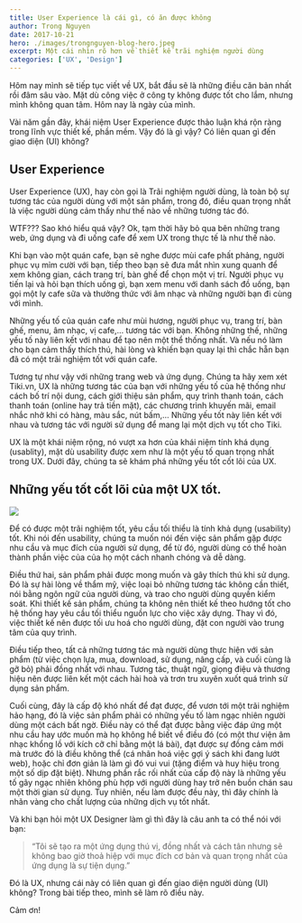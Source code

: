 ```yaml
---
title: User Experience là cái gì, có ăn được không
author: Trong Nguyen
date: 2017-10-21
hero: ./images/trongnguyen-blog-hero.jpeg
excerpt: Một cái nhìn rõ hơn về thiết kế trãi nghiệm người dùng
categories: ['UX', 'Design']
---
```


Hôm nay mình sẽ tiếp tục viết về UX, bắt đầu sẽ là những điều căn bản nhất rồi đâm sâu vào. Mặt dù công việc ở công ty không được tốt cho lắm, nhưng mình không quan tâm. Hôm nay là ngày của mình.

Vài năm gần đây, khái niệm User Experience được thảo luận khá rộn ràng trong lĩnh vực thiết kế, phần mềm. Vậy đó là gì vậy? Có liên quan gì đến giao diện (UI) không?

## User Experience

User Experience (UX), hay còn gọi là Trãi nghiệm người dùng, là toàn bộ sự tương tác của người dùng với một sản phẩm, trong đó, điều quan trọng nhất là việc người dùng cảm thấy như thế nào về những tương tác đó.

WTF??? Sao khó hiểu quá vậy? Ok, tạm thời hãy bỏ qua bên những trang web, ứng dụng và đi uống cafe để xem UX trong thực tế là như thế nào.

Khi bạn vào một quán cafe, bạn sẽ nghe được mùi cafe phất phảng, người phục vụ mỉm cười với bạn, tiếp theo bạn sẽ đưa mắt nhìn xung quanh để xem không gian, cách trang trí, bàn ghế để chọn một vị trí. Người phục vụ tiến lại và hỏi bạn thích uống gì, bạn xem menu với danh sách đồ uống, bạn gọi một ly cafe sữa và thưởng thức với âm nhạc và những người bạn đi cùng với mình.

Những yếu tố của quán cafe như mùi hương, người phục vụ, trang trí, bàn ghế, menu, âm nhạc, vị cafe,… tương tác với bạn. Không những thế, những yếu tố này liên kết với nhau để tạo nên một thể thống nhất. Và nếu nó làm cho bạn cảm thấy thích thú, hài lòng và khiến bạn quay lại thì chắc hẵn bạn đã có một trãi nghiệm tốt với quán cafe.

Tương tự như vậy với những trang web và ứng dụng. Chúng ta hãy xem xét Tiki.vn, UX là những tương tác của bạn với những yếu tố của hệ thống như cách bố trí nội dung, cách giới thiệu sản phẩm, quy trình thanh toán, cách thanh toán (online hay trả tiền mặt), các chương trình khuyến mãi, email nhắc nhở khi có hàng, màu sắc, nút bấm,… Những yếu tốt này liên kết với nhau và tương tác với người sử dụng để mang lại một dịch vụ tốt cho Tiki.

UX là một khái niệm rộng, nó vượt xa hơn của khái niệm tính khá dụng (usablity), mặt dù usability được xem như là một yếu tố quan trọng nhất trong UX. Dưới đây, chúng ta sẽ khám phá những yếu tốt cốt lõi của UX.

## Những yếu tốt cốt lõi của một UX tốt.

<div class="Image__Small">
  <img src="https://66.media.tumblr.com/44038dadc24dd4138792dfd098f63e12/tumblr_inline_oy5kmmPaK31r2iqwn_540.png" />
</div>

Để có được một trãi nghiệm tốt, yêu cầu tối thiểu là tính khả dụng (usability) tốt. Khi nói đến usability, chúng ta muốn nói đến việc sản phẩm gặp được nhu cầu và mục đích của người sử dụng, để từ đó, người dùng có thể hoàn thành phần việc của của họ một cách nhanh chóng và dễ dàng.

Điều thứ hai, sản phẩm phải được mong muốn và gây thích thú khi sử dụng. Đó là sự hài lòng về thẩm mỹ, việc loại bỏ những tương tác không cần thiết, nói bằng ngôn ngữ của người dùng, và trao cho người dùng quyền kiểm soát. Khi thiết kế sản phẩm, chúng ta không nên thiết kế theo hướng tốt cho hệ thống hay yêu cầu tối thiểu nguồn lực cho việc xây dựng. Thay vì đó, việc thiết kế nên được tối ưu hoá cho người dùng, đặt con người vào trung tâm của quy trình.

Điều tiếp theo, tất cả những tương tác mà người dùng thực hiện với sản phẩm (từ việc chọn lựa, mua, download, sử dụng, nâng cấp, và cuối cùng là gỡ bỏ) phải đồng nhất với nhau. Tương tác, thuật ngữ, giọng điệu và thương hiệu nên được liên kết một cách hài hoà và trơn tru xuyên xuốt quá trình sử dụng sản phẩm.

Cuối cùng, đây là cấp độ khó nhất để đạt được, để vươn tới một trãi nghiệm hảo hạng, đó là việc sản phẩm phải có những yếu tố làm ngạc nhiên người dùng một cách bất ngờ. Điều này có thể đạt được bằng việc đáp ứng một nhu cầu hay ước muốn mà họ không hề biết về điều đó (có một thư viện âm nhạc khổng lồ với kích cỡ chỉ bằng một lá bài), đạt được sự đồng cảm mới mà trước đó là điều không thể (cá nhân hoá việc gợi ý sách khi đang lướt web), hoặc chỉ đơn giản là làm gì đó vui vui (tặng điểm và huy hiệu trong một số dịp đặt biệt). Nhưng phần rắc rối nhất của cấp độ này là những yếu tố gây ngạc nhiên không phù hợp với người dùng hay trở nên buồn chán sau một thời gian sử dụng. Tuy nhiên, nếu làm được đều này, thì đây chính là nhãn vàng cho chất lượng của những dịch vụ tốt nhất.

Và khi bạn hỏi một UX Designer làm gì thì đây là câu anh ta có thể nói với bạn:

> “Tôi sẽ tạo ra một ứng dụng thú vị, đồng nhất và cách tân nhưng sẽ không bao giờ thoả hiệp với mục đích cơ bản và quan trọng nhất của ứng dụng là sự tiện dụng.”

Đó là UX, nhưng cái này có liên quan gì đến giao diện người dùng (UI) không? Trong bài tiếp theo, mình sẽ làm rõ điều này.

Cảm ơn!


